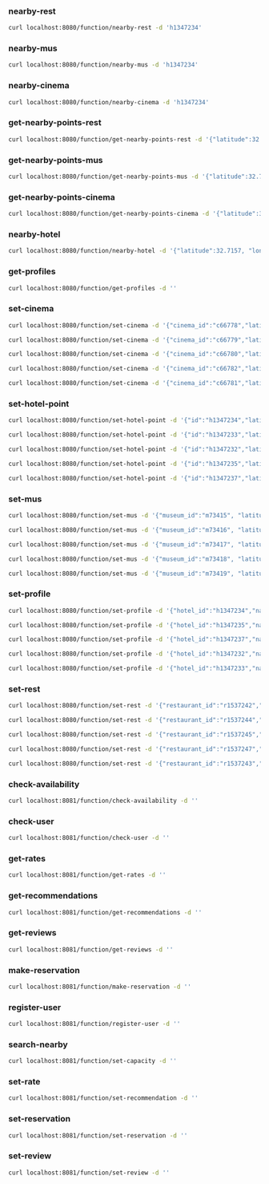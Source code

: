 ### nearby-rest

```bash
curl localhost:8080/function/nearby-rest -d 'h1347234'
```

### nearby-mus

```bash
curl localhost:8080/function/nearby-mus -d 'h1347234'
```

### nearby-cinema

```bash
curl localhost:8080/function/nearby-cinema -d 'h1347234'
```

### get-nearby-points-rest

```bash
curl localhost:8080/function/get-nearby-points-rest -d '{"latitude":32.7157, "longitude":117.1611}'
```

### get-nearby-points-mus

```bash
curl localhost:8080/function/get-nearby-points-mus -d '{"latitude":32.7157, "longitude":117.1611}'
```

### get-nearby-points-cinema

```bash
curl localhost:8080/function/get-nearby-points-cinema -d '{"latitude":32.7157, "longitude":117.1611}'
```

### nearby-hotel

```bash
curl localhost:8080/function/nearby-hotel -d '{"latitude":32.7157, "longitude":117.1611}'
```

### get-profiles

```bash
curl localhost:8080/function/get-profiles -d ''
```

### set-cinema

```bash
curl localhost:8080/function/set-cinema -d '{"cinema_id":"c66778","latitude":33.1456,"longitude":115.7421,"cinema_name":"NorthCin","cinema_type":"HD"}'
```

```bash
curl localhost:8080/function/set-cinema -d '{"cinema_id":"c66779","latitude":34.795,"longitude":116.9102,"cinema_name":"KKK house","cinema_type":"XScreen"}'
```

```bash
curl localhost:8080/function/set-cinema -d '{"cinema_id":"c66780","latitude":30.56,"longitude":119.278,"cinema_name":"LastDays","cinema_type":"HD"}'
```

```bash
curl localhost:8080/function/set-cinema -d '{"cinema_id":"c66782","latitude":39.795,"longitude":112.9102,"cinema_name":"KKK house","cinema_type":"XScreen"}'
```

```bash
curl localhost:8080/function/set-cinema -d '{"cinema_id":"c66781","latitude":31.441,"longitude":115.236,"cinema_name":"LastDays","cinema_type":"HD"}'
```

### set-hotel-point

```bash
curl localhost:8080/function/set-hotel-point -d '{"id":"h1347234","latitude":33.565,"longitude":117.641}'
```

```bash
curl localhost:8080/function/set-hotel-point -d '{"id":"h1347233","latitude":34.897,"longitude":119.625}'
```

```bash
curl localhost:8080/function/set-hotel-point -d '{"id":"h1347232","latitude":31.424,"longitude":113.771}'
```

```bash
curl localhost:8080/function/set-hotel-point -d '{"id":"h1347235","latitude":30.123,"longitude":114.733}'
```

```bash
curl localhost:8080/function/set-hotel-point -d '{"id":"h1347237","latitude":39.565,"longitude":115.131}'
```

### set-mus

```bash
curl localhost:8080/function/set-mus -d '{"museum_id":"m73415", "latitude":33.117,"longitude":118.233,"museum_name":"National Museum", "museum_type":"history"}'
```

```bash
curl localhost:8080/function/set-mus -d '{"museum_id":"m73416", "latitude":31.137,"longitude":114.223,"museum_name":"Art Museum", "museum_type":"art"}'
```

```bash
curl localhost:8080/function/set-mus -d '{"museum_id":"m73417", "latitude":35.298,"longitude":113.713,"museum_name":"History Museum", "museum_type":"history"}'
```

```bash
curl localhost:8080/function/set-mus -d '{"museum_id":"m73418", "latitude":39.215,"longitude":120.788,"museum_name":"Science Museum", "museum_type":"science"}'
```

```bash
curl localhost:8080/function/set-mus -d '{"museum_id":"m73419", "latitude":34.464,"longitude":115.579,"museum_name":"Natural Museum", "museum_type":"nature"}'
```

### set-profile

```bash
curl localhost:8080/function/set-profile -d '{"hotel_id":"h1347234","name":"Hilton","phone_number":"800-789-2345","description":"No description","address":"3590 Chestnut Street, Philadelphia, PA","images":[]}'
```

```bash
curl localhost:8080/function/set-profile -d '{"hotel_id":"h1347235","name":"Youth Hotel","phone_number":"734-888-2345","description":"No description","address":"2886 Spruce Street, Philadelphia, PA","images":[]}'
```

```bash
curl localhost:8080/function/set-profile -d '{"hotel_id":"h1347237","name":"Hope Hotel","phone_number":"245-189-7768","description":"No description","address":"1003 Walnut Street, Philadelphia, PA","images":[]}'
```

```bash
curl localhost:8080/function/set-profile -d '{"hotel_id":"h1347232","name":"Campus Hotel","phone_number":"122-761-9981","description":"No description","address":"8557 Market Street, Philadelphia, PA","images":[]}'
```

```bash
curl localhost:8080/function/set-profile -d '{"hotel_id":"h1347233","name":"In&Out Hotel","phone_number":"771-761-9981","description":"No description","address":"8557 Bishop Ave, Philadelphia, PA","images":[]}'
```

### set-rest

```bash
curl localhost:8080/function/set-rest -d '{"restaurant_id":"r1537242","latitude":33.112,"longitude":115.744,"restaurant_name":"abc","rating":4,"restaurant_type":"fast food"}'
```

```bash
curl localhost:8080/function/set-rest -d '{"restaurant_id":"r1537244","latitude":36.112,"longitude":111.143,"restaurant_name":"def","rating":3,"restaurant_type":"fast food"}'
```

```bash
curl localhost:8080/function/set-rest -d '{"restaurant_id":"r1537245","latitude":35.971,"longitude":117.617,"restaurant_name":"terakawa","rating":4,"restaurant_type":"japanese food"}'
```

```bash
curl localhost:8080/function/set-rest -d '{"restaurant_id":"r1537247","latitude":39.235,"longitude":114.871,"restaurant_name":"sankee","rating":4,"restaurant_type":"chinese food"}'
```

```bash
curl localhost:8080/function/set-rest -d '{"restaurant_id":"r1537243","latitude":32.679,"longitude":110.221,"restaurant_name":"apple bee","rating":5,"restaurant_type":"western food"}'
```

### check-availability

```bash
curl localhost:8081/function/check-availability -d ''
```

### check-user

```bash
curl localhost:8081/function/check-user -d ''
```

### get-rates

```bash
curl localhost:8081/function/get-rates -d ''
```

### get-recommendations

```bash
curl localhost:8081/function/get-recommendations -d ''
```

### get-reviews

```bash
curl localhost:8081/function/get-reviews -d ''
```

### make-reservation

```bash
curl localhost:8081/function/make-reservation -d ''
```

### register-user

```bash
curl localhost:8081/function/register-user -d ''
```

### search-nearby

```bash
curl localhost:8081/function/set-capacity -d ''
```

### set-rate

```bash
curl localhost:8081/function/set-recommendation -d ''
```

### set-reservation

```bash
curl localhost:8081/function/set-reservation -d ''
```

### set-review

```bash
curl localhost:8081/function/set-review -d ''
```
